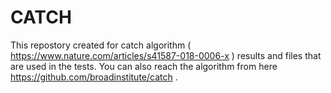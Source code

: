 # CATCH

 
 This repostory created for catch algorithm ( https://www.nature.com/articles/s41587-018-0006-x ) results and files that are used in the tests. You can also reach the algorithm from here https://github.com/broadinstitute/catch .
